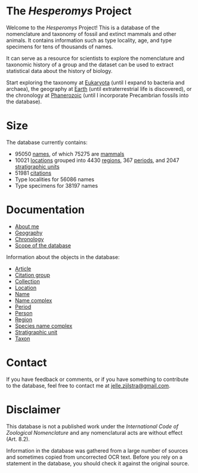 # The _Hesperomys_ Project

Welcome to the _Hesperomys_ Project! This is a database of the nomenclature and taxonomy
of fossil and extinct mammals and other animals. It contains information such as type
locality, age, and type specimens for tens of thousands of names.

It can serve as a resource for scientists to explore the nomenclature and taxonomic history
of a group and the dataset can be used to extract statistical data about the history of
biology.

Start exploring the taxonomy at [Eukaryota](/t/Eukaryota) (until I expand to bacteria and archaea),
the geography at [Earth](/r/Earth)
(until extraterrestrial life is discovered), or the chronology at [Phanerozoic](/p/Phanerozoic)
(until I incorporate Precambrian fossils into the database).

# Size

The database currently contains:

- 95050 [names](/docs/name), of which 75275 are [mammals](/t/Mammalia)
- 10021 [locations](/docs/location) grouped into 4430 [regions](/docs/region), 367 [periods](/docs/period),
  and 2047 [stratigraphic units](/docs/stratigraphic-unit)
- 51981 [citations](/docs/article)
- Type localities for 56086 names
- Type specimens for 38197 names

# Documentation

- [About me](/docs/about)
- [Geography](/docs/geography)
- [Chronology](/docs/chronology)
- [Scope of the database](/docs/scope)

Information about the objects in the database:

- [Article](/docs/article)
- [Citation group](/docs/citation-group)
- [Collection](/docs/collection)
- [Location](/docs/location)
- [Name](/docs/name)
- [Name complex](/docs/name-complex)
- [Period](/docs/period)
- [Person](/docs/person)
- [Region](/docs/region)
- [Species name complex](/docs/species-name-complex)
- [Stratigraphic unit](/docs/stratigraphic-unit)
- [Taxon](/docs/taxon)

# Contact

If you have feedback or comments, or if you have something to contribute to the database,
feel free to contact me at [jelle.zijlstra@gmail.com](mailto:jelle.zijlstra@gmail.com).

# Disclaimer

This database is not a published work under the _International Code of Zoological
Nomenclature_ and any nomenclatural acts are without effect (Art. 8.2).

Information in the database was gathered from a large number of sources and
sometimes copied from uncorrected OCR text. Before you rely on a statement in the
database, you should check it against the original source.

